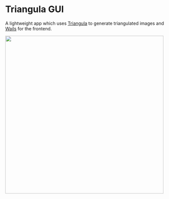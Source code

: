 # Triangula GUI
A lightweight app which uses [Triangula](https://github.com/RH12503/Triangula) to generate triangulated images and [Wails](https://wails.app/) for the frontend. 

<img src="https://s4.gifyu.com/images/triangula.gif" width="500">
